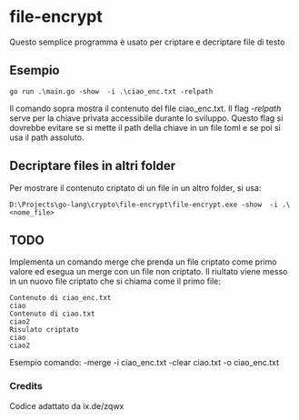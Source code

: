 # file-encrypt
Questo semplice programma è usato per criptare e decriptare file di testo

## Esempio

    go run .\main.go -show  -i .\ciao_enc.txt -relpath

Il comando sopra mostra il contenuto del file ciao_enc.txt.
Il flag _-relpath_ serve per la chiave privata accessibile durante lo sviluppo.
Questo flag si dovrebbe evitare se si mette il path della chiave in un file toml 
e se poi si usa il path assoluto.

## Decriptare files in altri folder
Per mostrare il contenuto criptato di un file in un altro folder, si usa: 

    D:\Projects\go-lang\crypto\file-encrypt\file-encrypt.exe -show  -i .\<nome_file>

## TODO
Implementa un comando merge che prenda un file criptato come primo valore ed esegua un 
merge con un file non criptato. Il riultato viene messo in un nuovo file criptato che si
chiama come il primo file:

    Contenuto di ciao_enc.txt
    ciao
    Contenuto di ciao.txt
    ciao2
    Risulato criptato
    ciao
    ciao2

Esempio comando: -merge -i ciao_enc.txt -clear ciao.txt -o ciao_enc.txt

### Credits
Codice adattato da ix.de/zqwx

